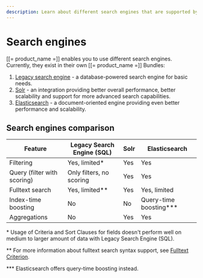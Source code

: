 ```yaml
---
description: Learn about different search engines that are supported by Ibexa DXP.
---
```


# Search engines

[[= product_name =]] enables you to use different search engines.
Currently, they exist in their own [[= product_name =]] Bundles:

1.  [Legacy search engine](legacy_search_overview.md) - a database-powered search engine for basic needs.
1.  [Solr](solr_overview.md) - an integration providing better overall performance, better scalability and support for more advanced search capabilities.
1.  [Elasticsearch](elastic_search_overview.md) - a document-oriented engine providing even better performance and scalability.

## Search engines comparison

| Feature | Legacy Search Engine (SQL) | Solr | Elasticsearch |
| --- | --- | --- | --- |
| Filtering | Yes, limited\* | Yes | Yes |
| Query (filter with scoring) | Only filters, no scoring | Yes | Yes |
| Fulltext search | Yes, limited\*\* | Yes | Yes, limited |
| Index-time boosting | No | No | Query-time boosting\*\*\* |
| Aggregations | No | Yes | Yes |

\* Usage of Criteria and Sort Clauses for fields doesn't perform well on medium to larger 
amount of data with Legacy Search Engine (SQL).

\*\* For more information about fulltext search syntax support, see [Fulltext Criterion](fulltext_criterion.md).

\*\*\* Elasticsearch offers query-time boosting instead.